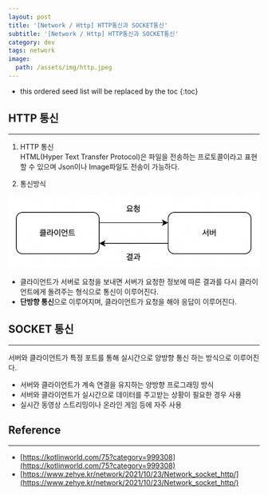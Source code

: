 ```yaml
---
layout: post
title: '[Network / Http] HTTP통신과 SOCKET통신'
subtitle: '[Network / Http] HTTP통신과 SOCKET통신'
category: dev
tags: network
image:
  path: /assets/img/http.jpeg
---
```


<!-- prettier-ignore -->
* this ordered seed list will be replaced by the toc 
{:toc}

## HTTP 통신

---

1. HTTP 통신  
   HTML(Hyper Text Transfer Protocol)은 파일을 전송하는 프로토콜이라고 표현할 수 있으며 Json이나 Image파일도 전송이 가능하다.

2. 통신방식

![client_server](/assets/img/development/2022/08/24/client_server.png)

- 클라이언트가 서버로 요청을 보내면 서버가 요청한 정보에 따른 결과를 다시 클라이언트에게 돌려주는 형식으로 통신이 이루어진다.
- **단방향 통신**으로 이루어지며, 클라이언트가 요청을 해야 응답이 이루어진다.

## SOCKET 통신

---

서버와 클라이언트가 특정 포트를 통해 실시간으로 양방향 통신 하는 방식으로 이루어진다.

- 서버와 클라이언트가 계속 연결을 유지하는 양방향 프로그래밍 방식
- 서버와 클라이언트가 실시간으로 데이터를 주고받는 상황이 필요한 경우 사용
- 실시간 동영상 스트리밍이나 온라인 게임 등에 자주 사용

## Reference

---

- [https://kotlinworld.com/75?category=999308](https://kotlinworld.com/75?category=999308)
- [https://www.zehye.kr/network/2021/10/23/Network_socket_http/](https://www.zehye.kr/network/2021/10/23/Network_socket_http/)
